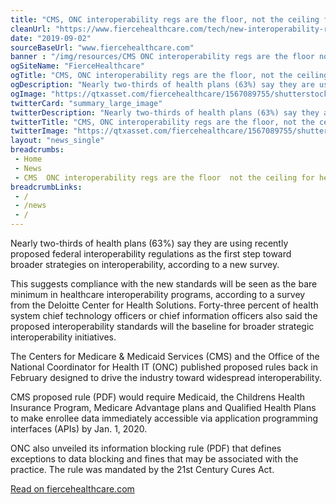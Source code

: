 ```yaml
--- 
title: "CMS, ONC interoperability regs are the floor, not the ceiling for health plans, hospitals, survey finds"
cleanUrl: "https://www.fiercehealthcare.com/tech/new-interoperability-regs-are-floor-not-ceiling-for-health-plans-hospitals-survey-finds"
date: "2019-09-02"
sourceBaseUrl: "www.fiercehealthcare.com"
banner : "/img/resources/CMS ONC interoperability regs are the floor not the ceiling for health plans hospitals survey finds.png"
ogSiteName: "FierceHealthcare"
ogTitle: "CMS, ONC interoperability regs are the floor, not the ceiling for health plans, hospitals, survey finds"
ogDescription: "Nearly two-thirds of health plans (63%) say they are using recently proposed federal interoperability regulations as the first step toward broader strategies on interoperability, according to a new survey."
ogImage: "https://qtxasset.com/fiercehealthcare/1567089755/shutterstock_1040493031.jpg?6GFD0azoPCY5CZpPt_dgNpP0uqbXH2bb"
twitterCard: "summary_large_image"
twitterDescription: "Nearly two-thirds of health plans (63%) say they are using recently proposed federal interoperability regulations as the first step toward broader strategies on interoperability, according to a new survey."
twitterTitle: "CMS, ONC interoperability regs are the floor, not the ceiling for health plans, hospitals, survey finds"
twitterImage: "https://qtxasset.com/fiercehealthcare/1567089755/shutterstock_1040493031.jpg?6GFD0azoPCY5CZpPt_dgNpP0uqbXH2bb"
layout: "news_single"
breadcrumbs:
 - Home
 - News
 - CMS  ONC interoperability regs are the floor  not the ceiling for health plans  hospitals  survey finds
breadcrumbLinks:
 - / 
 - /news
 - / 
---
```

Nearly two-thirds of health plans (63%) say they are using recently proposed federal interoperability regulations as the first step toward broader strategies on interoperability, according to a new survey.

This suggests compliance with the new standards will be seen as the bare minimum in healthcare interoperability programs, according to a survey from the Deloitte Center for Health Solutions. Forty-three percent of health system chief technology officers or chief information officers also said the proposed interoperability standards will the baseline for broader strategic interoperability initiatives.

The Centers for Medicare & Medicaid Services (CMS) and the Office of the National Coordinator for Health IT (ONC) published proposed rules back in February designed to drive the industry toward widespread interoperability.

CMS proposed rule (PDF) would require Medicaid, the Childrens Health Insurance Program, Medicare Advantage plans and Qualified Health Plans to make enrollee data immediately accessible via application programming interfaces (APIs) by Jan. 1, 2020.

ONC also unveiled its information blocking rule (PDF) that defines exceptions to data blocking and fines that may be associated with the practice. The rule was mandated by the 21st Century Cures Act.  
  
[Read on fiercehealthcare.com](https://www.fiercehealthcare.com/tech/new-interoperability-regs-are-floor-not-ceiling-for-health-plans-hospitals-survey-finds)
